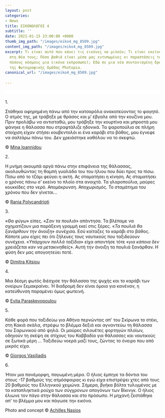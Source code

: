 ```yaml
---
layout: post
categories:
- News
title: ΕΙΚΟΝΟΛΟΓΟΙ 4
subtitle: ''
date: 2021-01-15 23:00:00 +0000
thumb_img_path: "/images/eiko4_mg_8509.jpg"
content_img_path: "/images/eiko4_mg_8509.jpg"
excerpt: Τι είναι αυτό που κάνει τις εικόνες να μιλούν; Τι είναι εκείνο που γεννιέται
  στη θέα τους; Πόσο βαθιά είναι μέσα μας εντυπωμένες οι παραστάσεις του κόσμου και
  πόσους κόσμους μια εικόνα εκπροσωπεί; Εδώ σε μια νέα συντονισμένη δράση με μέλη
  της Φωτογραφικής Ομάδας Photopia.
canonical_url: "/images/eiko4_mg_8509.jpg"

---
```

![](/images/white-strap.jpg)

1\.

Στάθηκα αφηρημένη πάνω από την κατσαρόλα ανακατεύοντας το φαγητό. Ο ατμός της, με τράβηξε με θράσος και μ’ έβγαλε από την κουζίνα μου. Πριν προλάβω να αντισταθώ, μου τράβηξε την κουρτίνα και μπροστά μου φάνηκε η θάλασσα που στραφτάλιζε ηδονικά. Τα ψαροπούλια σε πλήρη στοίχιση είχαν στήσει κουβεντολόι κι ένα καράβι στο βάθος, μου έγνεφε να σαλτάρω πάνω του. Δεν χρειάστηκε καθόλου να το σκεφτώ.

© <a href="https://www.facebook.com/mina.ioannidou.58" target="blank"> Mina Ioannidou </a>

2\.

Η μνήμη ακουμπά αργά πάνω στην επιφάνεια της θάλασσας, ακολουθώντας τη θαμπή γυαλάδα του του ήλιου που δύει προς τα πίσω. Πίσω από το τζάμι φεύγει η ακτή. Ας σταματήσει η κίνηση. Ας σταματήσει ο χρόνος πάνω σ’ εκείνο το πλοίο στα ανοιχτά. Τα γλαροπούλια, μαύρες κουκκίδες στο νερό. Απομάκρυνση. Αποχωρισμός. Το σταμάτημα του χρόνου που δεν γίνεται…

© <a href="https://www.facebook.com/profile.php?id=100008460452394" target="blank"> Rania Polycandrioti</a>

3\.

«_Θα φύγω_» είπες. «_Σαν τα πουλιά_» απάντησα. Τα βλέπαμε να σχηματίζουν μια παράξενη γραμμή εκεί στις ξέρες. «_Τα πουλιά θα ξανάρθουν την άνοιξη_» συνέχισα. Εσύ κοίταζες το καράβι στο βάθος. Κάποτε μου είχες πει ότι ζήλευες τους ναυτικούς που ταξιδεύουν συνέχεια. «_Υπάρχουν πολλά ταξίδια_» είχα απαντήσε τότε «_για κάποια δεν χρειάζεται καν να μετακινηθείς_». Αυτή την άνοιξη τα πουλιά ξανάρθαν. Η φύση δεν μας απογοητεύει ποτέ.

© <a href="https://www.facebook.com/dimitra.kitsiou" target="blank"> Dimitra Kitsiou</a>

4\.

Μια δέσμη φωτός διέσχισε την θάλασσα της ψυχής και το καράβι των ονείρων ξεμακραίνει. Ή διαδρομή δεν είναι όμοια για κανέναν, η κατεύθυνση παραμένει όμως φωτεινή.

© <a href="https://www.facebook.com/evitap" target="blank"> Evita Paraskevopoulou</a>

5\.

Κάθε φορά που ταξιδεύω για Αθήνα περνώντας απ' του Σκίρωνα το στέκι, στη Κακιά σκάλα, στρέφω το βλέμμα δεξιά και αγναντεύω τη θάλασσα του Σαρωνικού από ψηλά. Οι μαύρες σιλουέτες φορτηγών πλοίων, οδηγούν τη σκέψη σε στίχους του Καββαδία για θάλασσες και ναυτικούς σε ξωτικά μέρη ... Ταξιδεύω νοερά μαζί τους, ζώντας το όνειρο που από μικρός είχα.

© <a href="https://www.facebook.com/gvasiliadis" target="blank"> Giorgos Vasiliadis</a>

6\.

Ήταν μια πανέμορφη, παγωμένη μέρα. Ο ήλιος έμπηγε τα δόντια του στους -17 βαθμούς της ατμόσφαιρας κι εγώ είχα επιστρέψει χτες από τους 20 βαθμούς του Ελληνικού χειμώνα. Σήμερα, βγήκα βόλτα τυλιγμένος με τα καταπληκτικά ρούχα των σύγχρονων απογόνων των Βίκινγκ. Ο ήλιος έλιωνε τον πάγο στην θάλασσα και στο πρόσωπο. Η μηχανή ζεστάθηκε απ’ το βλέμμα μου και πάγωσε την εικόνα.

Photo and concept © <a href="https://anikon.org/" target="blank">Achilles Nasios</a>